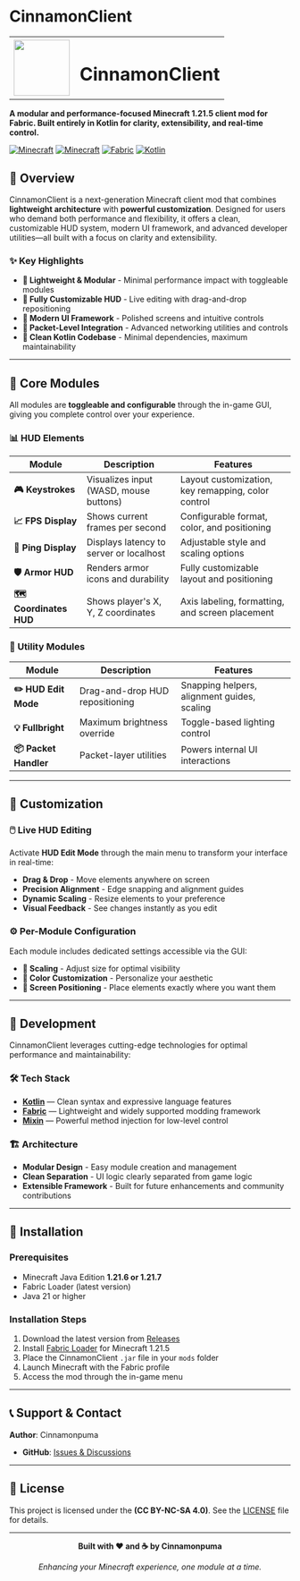 # CinnamonClient

<table>
  <tr>
    <td><img src="https://github.com/user-attachments/assets/95fb0910-5221-4ad6-ba35-f272971d752f" width="100"/></td>
    <td style="vertical-align: middle; padding-left: 10px;"><h1>CinnamonClient</h1></td>
  </tr>
</table>

**A modular and performance-focused Minecraft 1.21.5 client mod for Fabric. Built entirely in Kotlin for clarity, extensibility, and real-time control.**

[![Minecraft](https://img.shields.io/badge/Minecraft-1.21.6-green.svg)](https://minecraft.net/)
[![Minecraft](https://img.shields.io/badge/Minecraft-1.21.7-green.svg)](https://minecraft.net/)
[![Fabric](https://img.shields.io/badge/Fabric-Mod-orange.svg)](https://fabricmc.net/)
[![Kotlin](https://img.shields.io/badge/Kotlin-100%25-purple.svg)](https://kotlinlang.org/)

## 🌟 Overview

CinnamonClient is a next-generation Minecraft client mod that combines **lightweight architecture** with **powerful customization**. Designed for users who demand both performance and flexibility, it offers a clean, customizable HUD system, modern UI framework, and advanced developer utilities—all built with a focus on clarity and extensibility.

### ✨ Key Highlights
- **🚀 Lightweight & Modular** - Minimal performance impact with toggleable modules
- **🎨 Fully Customizable HUD** - Live editing with drag-and-drop repositioning  
- **🔧 Modern UI Framework** - Polished screens and intuitive controls
- **📡 Packet-Level Integration** - Advanced networking utilities and controls
- **💎 Clean Kotlin Codebase** - Minimal dependencies, maximum maintainability

---

## 🧩 Core Modules

All modules are **toggleable and configurable** through the in-game GUI, giving you complete control over your experience.

### 📊 HUD Elements

| Module | Description | Features |
|--------|-------------|----------|
| **🎮 Keystrokes** | Visualizes input (WASD, mouse buttons) | Layout customization, key remapping, color control |
| **📈 FPS Display** | Shows current frames per second | Configurable format, color, and positioning |
| **📡 Ping Display** | Displays latency to server or localhost | Adjustable style and scaling options |
| **🛡️ Armor HUD** | Renders armor icons and durability | Fully customizable layout and positioning |
| **🗺️ Coordinates HUD** | Shows player's X, Y, Z coordinates | Axis labeling, formatting, and screen placement |

### 🔧 Utility Modules

| Module | Description | Features |
|--------|-------------|----------|
| **✏️ HUD Edit Mode** | Drag-and-drop HUD repositioning | Snapping helpers, alignment guides, scaling |
| **💡 Fullbright** | Maximum brightness override | Toggle-based lighting control |
| **📦 Packet Handler** | Packet-layer utilities | Powers internal UI interactions |

---

## 🎨 Customization

### 🖱️ Live HUD Editing
Activate **HUD Edit Mode** through the main menu to transform your interface in real-time:
- **Drag & Drop** - Move elements anywhere on screen
- **Precision Alignment** - Edge snapping and alignment guides
- **Dynamic Scaling** - Resize elements to your preference
- **Visual Feedback** - See changes instantly as you edit

### ⚙️ Per-Module Configuration
Each module includes dedicated settings accessible via the GUI:
- **🎯 Scaling** - Adjust size for optimal visibility
- **🎨 Color Customization** - Personalize your aesthetic
- **📍 Screen Positioning** - Place elements exactly where you want them

---

## 🔨 Development

CinnamonClient leverages cutting-edge technologies for optimal performance and maintainability:

### 🛠️ Tech Stack
- **[Kotlin](https://kotlinlang.org/)** — Clean syntax and expressive language features
- **[Fabric](https://fabricmc.net/)** — Lightweight and widely supported modding framework  
- **[Mixin](https://github.com/SpongePowered/Mixin)** — Powerful method injection for low-level control

### 🏗️ Architecture
- **Modular Design** - Easy module creation and management
- **Clean Separation** - UI logic clearly separated from game logic
- **Extensible Framework** - Built for future enhancements and community contributions

---

## 🚀 Installation

### Prerequisites
- Minecraft Java Edition **1.21.6 or 1.21.7**
- Fabric Loader (latest version)
- Java 21 or higher

### Installation Steps
1. Download the latest version from [Releases](https://github.com/Cinnamonpuma/CinnamonClient/releases)
2. Install [Fabric Loader](https://fabricmc.net/use/) for Minecraft 1.21.5
3. Place the CinnamonClient `.jar` file in your `mods` folder
4. Launch Minecraft with the Fabric profile
5. Access the mod through the in-game menu

---

## 📞 Support & Contact

**Author**: Cinnamonpuma

- **GitHub**: [Issues & Discussions](https://github.com/Cinnamonpuma/CinnamonClient/issues)

---

## 📝 License

This project is licensed under the **(CC BY-NC-SA 4.0)**. See the [LICENSE](LICENSE) file for details.

---

<div align="center">
  <p><strong>Built with ❤️ and ☕ by Cinnamonpuma</strong></p>
  <p><em>Enhancing your Minecraft experience, one module at a time.</em></p>
</div>
